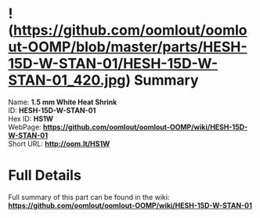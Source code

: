 
!(https://github.com/oomlout/oomlout-OOMP/blob/master/parts/HESH-15D-W-STAN-01/HESH-15D-W-STAN-01_420.jpg)
Summary
=================
  
Name: __1.5 mm White Heat Shrink__    
ID: __HESH-15D-W-STAN-01__   
Hex ID: __HS1W__   
WebPage: __https://github.com/oomlout/oomlout-OOMP/wiki/HESH-15D-W-STAN-01__   
Short URL: __http://oom.lt/HS1W__   

Full Details
==========================
Full summary of this part can be found in the wiki:   
__https://github.com/oomlout/oomlout-OOMP/wiki/HESH-15D-W-STAN-01__    

